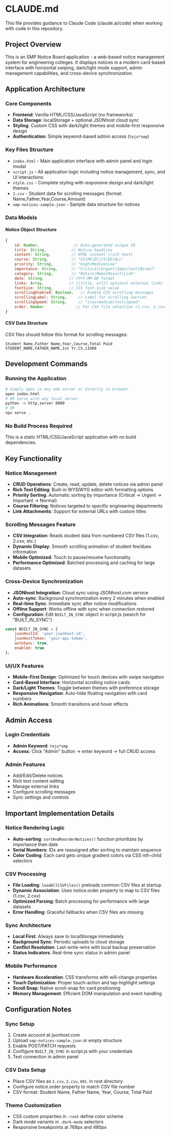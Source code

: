 # CLAUDE.md

This file provides guidance to Claude Code (claude.ai/code) when working with code in this repository.

## Project Overview

This is an SMP Notice Board application - a web-based notice management system for engineering colleges. It displays notices in a modern card-based interface with horizontal swiping, dark/light mode support, admin management capabilities, and cross-device synchronization.

## Application Architecture

### Core Components
- **Frontend**: Vanilla HTML/CSS/JavaScript (no frameworks)
- **Data Storage**: localStorage + optional JSONhost cloud sync
- **Styling**: Custom CSS with dark/light themes and mobile-first responsive design
- **Authentication**: Simple keyword-based admin access (`teju*smp`)

### Key Files Structure
- `index.html` - Main application interface with admin panel and login modal
- `script.js` - All application logic including notice management, sync, and UI interactions
- `style.css` - Complete styling with responsive design and dark/light themes
- `1.csv` - Student data for scrolling messages (format: Name,Father,Year,Course,Amount)
- `smp-notices-sample.json` - Sample data structure for notices

### Data Models

#### Notice Object Structure
```javascript
{
    id: Number,               // Auto-generated unique ID
    title: String,           // Notice headline
    content: String,         // HTML content (rich text)
    course: String,          // "CE|ME|EC|CS|EE|ALL"
    priority: String,        // "High|Medium|Low"
    importance: String,      // "Critical|Urgent|Important|Normal"
    category: String,        // "Notice|Memo|Result|Link"
    date: String,           // YYYY-MM-DD format
    links: Array,           // [{title, url}] optional external links
    fontSize: String,       // CSS font-size value
    scrollingEnabled: Boolean,   // Enable CSV scrolling messages
    scrollingLabel: String,     // Label for scrolling section
    scrollingSpeed: String,     // "slow|medium|fast|speed"
    order: Number              // For CSV file selection (1.csv, 2.csv, etc.)
}
```

#### CSV Data Structure
CSV files should follow this format for scrolling messages:
```
Student Name,Father Name,Year,Course,Total Paid
STUDENT_NAME,FATHER_NAME,1st Yr,CS,11988
```

## Development Commands

### Running the Application
```bash
# Simply open in any web server or directly in browser
open index.html
# OR serve with any local server
python -m http.server 8000
# OR
npx serve .
```

### No Build Process Required
This is a static HTML/CSS/JavaScript application with no build dependencies.

## Key Functionality

### Notice Management
- **CRUD Operations**: Create, read, update, delete notices via admin panel
- **Rich Text Editing**: Built-in WYSIWYG editor with formatting options
- **Priority Sorting**: Automatic sorting by importance (Critical → Urgent → Important → Normal)
- **Course Filtering**: Notices targeted to specific engineering departments
- **Link Attachments**: Support for external URLs with custom titles

### Scrolling Messages Feature
- **CSV Integration**: Reads student data from numbered CSV files (1.csv, 2.csv, etc.)
- **Dynamic Display**: Smooth scrolling animation of student fee/dues information
- **Mobile Optimized**: Touch to pause/resume functionality
- **Performance Optimized**: Batched processing and caching for large datasets

### Cross-Device Synchronization
- **JSONhost Integration**: Cloud sync using JSONhost.com service
- **Auto-sync**: Background synchronization every 2 minutes when enabled
- **Real-time Sync**: Immediate sync after notice modifications
- **Offline Support**: Works offline with sync when connection restored
- **Configuration**: Edit `BUILT_IN_SYNC` object in script.js (search for "BUILT_IN_SYNC")

```javascript
const BUILT_IN_SYNC = {
    jsonHostId: 'your-jsonhost-id',
    jsonHostToken: 'your-api-token', 
    autoSync: true,
    enabled: true
};
```

### UI/UX Features
- **Mobile-First Design**: Optimized for touch devices with swipe navigation
- **Card-Based Interface**: Horizontal scrolling notice cards
- **Dark/Light Themes**: Toggle between themes with preference storage
- **Responsive Navigation**: Auto-hide floating navigation with card numbers
- **Rich Animations**: Smooth transitions and hover effects

## Admin Access

### Login Credentials
- **Admin Keyword**: `teju*smp`
- **Access**: Click "Admin" button → enter keyword → full CRUD access

### Admin Features
- Add/Edit/Delete notices
- Rich text content editing
- Manage external links
- Configure scrolling messages
- Sync settings and controls

## Important Implementation Details

### Notice Rendering Logic
- **Auto-sorting**: `sortAndReorderNotices()` function prioritizes by importance then date
- **Serial Numbers**: IDs are reassigned after sorting to maintain sequence
- **Color Coding**: Each card gets unique gradient colors via CSS nth-child selectors

### CSV Processing
- **File Loading**: `loadAllCSVFiles()` preloads common CSV files at startup
- **Dynamic Association**: Uses notice.order property to map to CSV files (1.csv, 2.csv)
- **Optimized Parsing**: Batch processing for performance with large datasets
- **Error Handling**: Graceful fallbacks when CSV files are missing

### Sync Architecture  
- **Local First**: Always save to localStorage immediately
- **Background Sync**: Periodic uploads to cloud storage
- **Conflict Resolution**: Last-write-wins with local backup preservation
- **Status Indicators**: Real-time sync status in admin panel

### Mobile Performance
- **Hardware Acceleration**: CSS transforms with will-change properties
- **Touch Optimization**: Proper touch-action and tap-highlight settings
- **Scroll Snap**: Native scroll-snap for card positioning
- **Memory Management**: Efficient DOM manipulation and event handling

## Configuration Notes

### Sync Setup
1. Create account at jsonhost.com
2. Upload `smp-notices-sample.json` or empty structure
3. Enable POST/PATCH requests 
4. Configure `BUILT_IN_SYNC` in script.js with your credentials
5. Test connection in admin panel

### CSV Data Setup
- Place CSV files as `1.csv`, `2.csv`, etc. in root directory
- Configure notice.order property to match CSV file number
- CSV format: Student Name, Father Name, Year, Course, Total Paid

### Theme Customization
- CSS custom properties in `:root` define color scheme
- Dark mode variants in `.dark-mode` selectors
- Responsive breakpoints at 768px and 480px